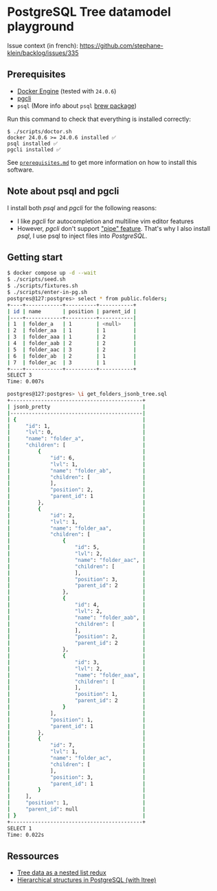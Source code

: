 # PostgreSQL Tree datamodel playground

Issue context (in french): https://github.com/stephane-klein/backlog/issues/335

## Prerequisites

- [Docker Engine](https://docs.docker.com/engine/) (tested with `24.0.6`)
- [pgcli](https://www.pgcli.com/)
- `psql` (More info about `psql` [brew package](https://stackoverflow.com/a/49689589/261061))

Run this command to check that everything is installed correctly:

```
$ ./scripts/doctor.sh
docker 24.0.6 >= 24.0.6 installed ✅
psql installed ✅
pgcli installed ✅
```

See [`prerequisites.md`](prerequisites.md) to get more information on how to install this software.

## Note about psql and pgcli

I install both *psql* and *pgcli* for the following reasons:

- I like *pgcli* for autocompletion and multiline vim editor features
- However, *pgcli* don't support ["pipe" feature](https://github.com/dbcli/pgcli/issues/307). That's why I also install *psql*, I use psql to inject files into *PostgreSQL*.

## Getting start

```sh
$ docker compose up -d --wait
$ ./scripts/seed.sh
$ ./scripts/fixtures.sh
$ ./scripts/enter-in-pg.sh
postgres@127:postgres> select * from public.folders;
+----+------------+----------+-----------+
| id | name       | position | parent_id |
|----+------------+----------+-----------|
| 1  | folder_a   | 1        | <null>    |
| 2  | folder_aa  | 1        | 1         |
| 3  | folder_aaa | 1        | 2         |
| 4  | folder_aab | 2        | 2         |
| 5  | folder_aac | 3        | 2         |
| 6  | folder_ab  | 2        | 1         |
| 7  | folder_ac  | 3        | 1         |
+----+------------+----------+-----------+
SELECT 3
Time: 0.007s

postgres@127:postgres> \i get_folders_jsonb_tree.sql
+-------------------------------------------+
| jsonb_pretty                              |
|-------------------------------------------|
| {                                         |
|     "id": 1,                              |
|     "lvl": 0,                             |
|     "name": "folder_a",                   |
|     "children": [                         |
|         {                                 |
|             "id": 6,                      |
|             "lvl": 1,                     |
|             "name": "folder_ab",          |
|             "children": [                 |
|             ],                            |
|             "position": 2,                |
|             "parent_id": 1                |
|         },                                |
|         {                                 |
|             "id": 2,                      |
|             "lvl": 1,                     |
|             "name": "folder_aa",          |
|             "children": [                 |
|                 {                         |
|                     "id": 5,              |
|                     "lvl": 2,             |
|                     "name": "folder_aac", |
|                     "children": [         |
|                     ],                    |
|                     "position": 3,        |
|                     "parent_id": 2        |
|                 },                        |
|                 {                         |
|                     "id": 4,              |
|                     "lvl": 2,             |
|                     "name": "folder_aab", |
|                     "children": [         |
|                     ],                    |
|                     "position": 2,        |
|                     "parent_id": 2        |
|                 },                        |
|                 {                         |
|                     "id": 3,              |
|                     "lvl": 2,             |
|                     "name": "folder_aaa", |
|                     "children": [         |
|                     ],                    |
|                     "position": 1,        |
|                     "parent_id": 2        |
|                 }                         |
|             ],                            |
|             "position": 1,                |
|             "parent_id": 1                |
|         },                                |
|         {                                 |
|             "id": 7,                      |
|             "lvl": 1,                     |
|             "name": "folder_ac",          |
|             "children": [                 |
|             ],                            |
|             "position": 3,                |
|             "parent_id": 1                |
|         }                                 |
|     ],                                    |
|     "position": 1,                        |
|     "parent_id": null                     |
| }                                         |
+-------------------------------------------+
SELECT 1
Time: 0.022s
```

## Ressources

- [Tree data as a nested list redux](https://schinckel.net/2017/07/01/tree-data-as-a-nested-list-redux/)
- [Hierarchical structures in PostgreSQL (with ltree)](https://tudborg.com/posts/2022-02-04-postgres-hierarchical-data-with-ltree/)
